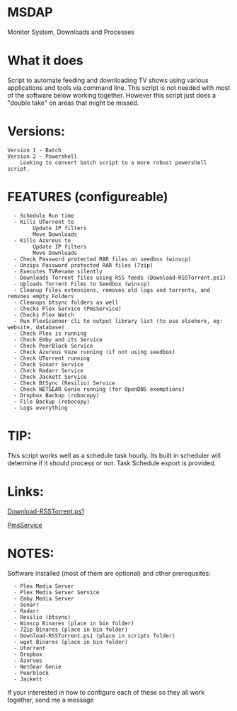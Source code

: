 # MSDAP
Monitor System, Downloads and Processes

# What it does
Script to automate feeding and downloading TV shows using various applications and tools via command line. This script is not needed with most of the software below working together. However this script just does a "double take" on areas that might be missed. 

# Versions:
    Version 1 - Batch
    Version 2 - Powershell
        Looking to convert batch script to a more robust powershell script. 

# FEATURES (configureable)
      - Schedule Run time
      - Kills UTorrent to
            Update IP filters
            Move Downloads
      - Kills Azureus to
            Update IP filters
            Move Downloads
      - Check Password protected RAR files on seedbox (winscp)
      - Unzips Password protected RAR files (7zip)
      - Executes TVRename silently
      - Downloads Torrent files using RSS feeds (Download-RSSTorrent.ps1)
      - Uploads Torrent Files to Seedbox (winscp)
      - Cleanup Files extensions, removes old logs and torrents, and remvoes empty Folders
      - Cleanups btsync folders as well
      - Checks Plex Service (PmsService)
      - Checks Plex Watch 
      - Run PlexScanner cli to output library list (to use elsehere, eg: website, database)
      - Check Plex is running
      - Check Emby and its Service
      - Check PeerBlock Service
      - Check Azureus Vuze running (if not using seedbox)
      - Check UTorrent running
      - Check Sonarr Service
      - Check Radarr Service
      - Check Jackett Service
      - Check BtSync (Resilio) Service
      - Check NETGEAR Genie running (for OpenDNS exemptions)
      - Dropbox Backup (robocopy)
      - File Backup (robocopy)
      - Logs everything

# TIP: 
This script works well as a schedule task hourly. Its built in scheduler will determine if it should process or not. Task Schedule export is provided.  

# Links:
[Download-RSSTorrent.ps1](https://github.com/PowerShellCrack/TorrentRSSDownloader.git)

[PmsService](https://github.com/cjmurph/PmsService.git)

# NOTES: 
Software installed (most of them are optional) and other prerequsites:

      - Plex Media Server
      - Plex Media Server Service
      - Emby Media Server
      - Sonarr
      - Radarr
      - Resilio (btsync)
      - Winscp Binares (place in bin folder)
      - 7Zip Binares (place in bin folder)
      - Download-RSSTorrent.ps1 (place in scripts folder)
      - wget Binares (place in bin folder)
      - Utorrent
      - Dropbox
      - Azurues
      - NetGear Genie
      - Peerblock
      - Jackett

If your interested in how to configure each of these so they all work together, send me a message
